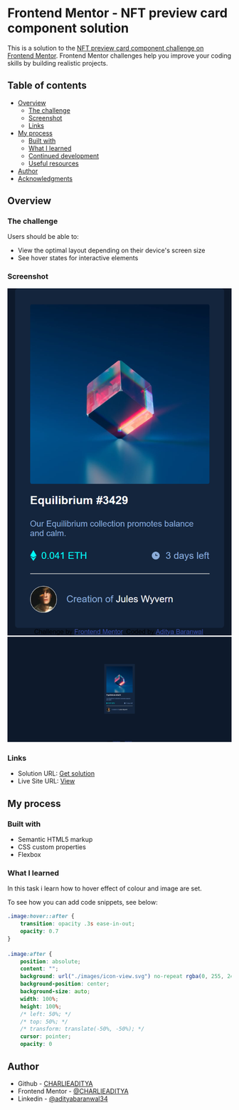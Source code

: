 # Frontend Mentor - NFT preview card component solution

This is a solution to the [NFT preview card component challenge on Frontend Mentor](https://www.frontendmentor.io/challenges/nft-preview-card-component-SbdUL_w0U). Frontend Mentor challenges help you improve your coding skills by building realistic projects. 

## Table of contents

- [Overview](#overview)
  - [The challenge](#the-challenge)
  - [Screenshot](#screenshot)
  - [Links](#links)
- [My process](#my-process)
  - [Built with](#built-with)
  - [What I learned](#what-i-learned)
  - [Continued development](#continued-development)
  - [Useful resources](#useful-resources)
- [Author](#author)
- [Acknowledgments](#acknowledgments)

## Overview

### The challenge

Users should be able to:

- View the optimal layout depending on their device's screen size
- See hover states for interactive elements

### Screenshot

![](./images/127.0.0.1_5500_index.html%20(1).png)
![](./images/127.0.0.1_5500_index.html.png)

### Links

- Solution URL: [Get solution](https://your-solution-url.com)
- Live Site URL: [View](https://your-live-site-url.com)

## My process

### Built with

- Semantic HTML5 markup
- CSS custom properties
- Flexbox

### What I learned
In this task i learn how to hover effect of colour and image are set.

To see how you can add code snippets, see below:

```css
.image:hover::after {
    transition: opacity .3s ease-in-out;
    opacity: 0.7
}

.image:after {
    position: absolute;
    content: "";
    background: url("./images/icon-view.svg") no-repeat rgba(0, 255, 247, .45);
    background-position: center;
    background-size: auto;
    width: 100%;
    height: 100%;
    /* left: 50%; */
    /* top: 50%; */
    /* transform: translate(-50%, -50%); */
    cursor: pointer;
    opacity: 0
```


## Author

- Github - [CHARLIEADITYA](https://github.com/CHARLIEADITYA)
- Frontend Mentor - [@CHARLIEADITYA](https://www.frontendmentor.io/profile/CHARLIEADITYA)
- Linkedin - [@adityabaranwal34](https://www.linkedin.com/in/adityabaranwal34/)

